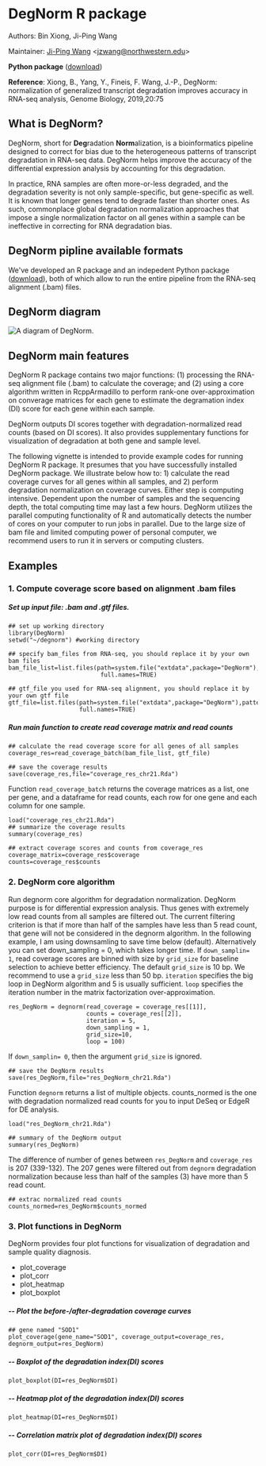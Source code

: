 
#  DegNorm R package
Authors: Bin Xiong, Ji-Ping Wang
   
Maintainer: [Ji-Ping Wang](http://bioinfo.stats.northwestern.edu/~jzwang/) <<jzwang@northwestern.edu>>
   
**Python package** ([download](https://nustatbioinfo.github.io/DegNorm/))

**Reference**:
Xiong, B., Yang, Y., Fineis, F. Wang, J.-P., DegNorm: normalization of generalized transcript
degradation improves accuracy in RNA-seq analysis, Genome Biology, 2019,20:75

## What is DegNorm?

DegNorm, short for **Deg**radation **Norm**alization, is a bioinformatics pipeline designed to correct 
for bias due to the heterogeneous patterns of transcript degradation in RNA-seq data. DegNorm 
helps improve the accuracy of the differential expression analysis by accounting for this degradation. 

In practice, RNA samples are often more-or-less degraded, and the degradation severity is not only 
sample-specific, but gene-specific as well. It is known that longer genes tend to degrade faster 
than shorter ones. As such, commonplace global degradation normalization approaches that impose a 
single normalization factor on all genes within a sample can be ineffective in correcting for RNA degradation bias.


## DegNorm pipline available formats

We've developed an R package and an indepedent Python package ([download](https://nustatbioinfo.github.io/DegNorm/)), 
both of which allow to run the entire pipeline from the RNA-seq alignment (.bam) files.


## DegNorm diagram

![A diagram of DegNorm.](
http://bioinfo.stats.northwestern.edu/jzwang/DegNorm/degnorm_logo.png)


## DegNorm main features

DegNorm R package contains two major functions: (1) processing the RNA-seq alignment file (.bam) to calculate the coverage; 
and (2) using a core algorithm written in RcppArmadillo to perform rank-one over-approximation on converage matrices for each 
gene to estimate the degramation index (DI) score for each gene within each sample.

DegNorm outputs DI scores together with degradation-normalized read counts (based on DI scores). 
It also provides supplementary functions for visualization of degradation at both gene and sample level.

The following vignette is intended to provide example codes for running  DegNorm R package. 
It presumes that you have successfully installed DegNorm package. We illustrate below how to: 1) calculate the read coverage curves for all genes within  all samples, and 2) perform degradation normalization on coverage curves. 
Either step is computing intensive. Dependent upon the number of samples and the 
sequencing depth, the total computing time may last a few hours. DegNorm utilizes 
the parallel computing functionality of R and automatically detects the number of 
cores on your computer to run jobs in parallel. Due to the large size of bam file and 
limited computing power of personal computer, we recommend users to run it in servers or computing clusters.


## Examples

### 1. Compute coverage score based on alignment .bam files

##### Set up input file: .bam and .gtf files.
```{r,eval=FALSE}
## set up working directory
library(DegNorm)
setwd("~/degnorm") #working directory
```

```{r}
## specify bam_files from RNA-seq, you should replace it by your own bam files
bam_file_list=list.files(path=system.file("extdata",package="DegNorm"),pattern=".bam$",
                          full.names=TRUE)
```

```{r}
## gtf_file you used for RNA-seq alignment, you should replace it by your own gtf file
gtf_file=list.files(path=system.file("extdata",package="DegNorm"),pattern=".gtf$",
                    full.names=TRUE)
```

##### Run main function to create read coverage matrix and read counts

```{r,eval=FALSE}
## calculate the read coverage score for all genes of all samples
coverage_res=read_coverage_batch(bam_file_list, gtf_file)
```

```{r,eval=FALSE}
## save the coverage results
save(coverage_res,file="coverage_res_chr21.Rda")
```

Function `read_coverage_batch` returns the coverage matrices as a list, one per gene, and a dataframe for read counts, each row for one gene and each column for one sample.

```{r}
load("coverage_res_chr21.Rda")
## summarize the coverage results
summary(coverage_res)
```

```{r}
## extract coverage scores and counts from coverage_res
coverage_matrix=coverage_res$coverage
counts=coverage_res$counts
```
### 2. DegNorm core algorithm

Run degnorm core algorithm for degradation normalization. DegNorm purpose is for differential expression analysis. Thus genes with extremely low read counts from all samples are filtered out. The current filtering criterion is that if more than half of the samples have less than 5 read count, that gene will not be considered in the degnorm algorithm. In the following example, I am using downsamling to save time below (default). Alternatively you can set down_sampling = 0, which takes longer time.
If `down_samplin= 1`, read coverage scores are binned with size by `grid_size` for baseline selection to achieve better efficiency. The default `grid_size` is 10 bp. We recommend to use a `grid_size` less than 50 bp. `iteration` specifies the big loop in DegNorm algorithm and 5 is usually sufficient. `loop` specifies the iteration number in the matrix factorization over-approximation.

```{r,eval=FALSE}
res_DegNorm = degnorm(read_coverage = coverage_res[[1]],
                      counts = coverage_res[[2]],
                      iteration = 5,
                      down_sampling = 1,
                      grid_size=10,
                      loop = 100)
```
If `down_samplin= 0`, then the argument `grid_size` is ignored.


```{r,eval=FALSE}
## save the DegNorm results
save(res_DegNorm,file="res_DegNorm_chr21.Rda")
```

Function `degnorm` returns a list of multiple objects. counts_normed is the one with degradation
normalized read counts for you to input DeSeq or EdgeR for DE analysis.

```{r}
load("res_DegNorm_chr21.Rda")
```

```{r}
## summary of the DegNorm output
summary(res_DegNorm)
```

The difference of number of genes between `res_DegNorm` and `coverage_res` is 207 (339-132). The 207 genes were filtered out from `degnorm` degradation normalization because less than half of the samples (3) have more than 5 read count.


```{r}
## extrac normalized read counts
counts_normed=res_DegNorm$counts_normed
```

### 3. Plot functions in DegNorm

DegNorm provides four plot functions for visualization of degradation and sample quality diagnosis.

 * plot_coverage
 * plot_corr
 * plot_heatmap
 * plot_boxplot

##### -- Plot the before-/after-degradation coverage curves 

```{r,fig.width=6,fig.height=5,message=FALSE}
## gene named "SOD1"
plot_coverage(gene_name="SOD1", coverage_output=coverage_res, degnorm_output=res_DegNorm)
```

##### -- Boxplot of the degradation index(DI) scores

```{r,fig.width=6,fig.height=5,message=FALSE,warning=FALSE}
plot_boxplot(DI=res_DegNorm$DI)
```

##### -- Heatmap plot of the degradation index(DI) scores

```{r,fig.width=6,fig.height=5,message=FALSE}
plot_heatmap(DI=res_DegNorm$DI)
```

##### -- Correlation matrix plot of degradation index(DI) scores

```{r,fig.width=6,fig.height=5,message=FALSE,warning=FALSE}
plot_corr(DI=res_DegNorm$DI)
```
